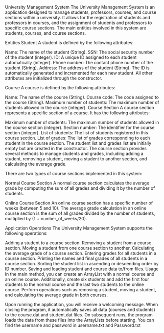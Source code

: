 
University Management System
The University Management System is an application designed to manage students, professors, courses, and course sections within a university. It allows for the registration of students and professors in courses, and the assignment of students and professors to specific course sections. The main entities involved in this system are students, courses, and course sections.

Entities
Student
A student is defined by the following attributes:

Name: The name of the student (String).
SSN: The social security number of the student (integer).
ID: A unique ID assigned to each student automatically (integer).
Phone number: The contact phone number of the student (String).
Address: The address of the student (String).
The ID is automatically generated and incremented for each new student. All other attributes are initialized through the constructor.

Course
A course is defined by the following attributes:

Name: The name of the course (String).
Course code: The code assigned to the course (String).
Maximum number of students: The maximum number of students allowed in the course (integer).
Course Section
A course section represents a specific section of a course. It has the following attributes:

Maximum number of students: The maximum number of students allowed in the course section (integer).
Section number: The identifier for the course section (integer).
List of students: The list of students registered in this course section.
List of grades: The list of grades corresponding to each student in the course section.
The student list and grades list are initially empty but are created in the constructor. The course section provides several methods to manage students and grades, including adding a student, removing a student, moving a student to another section, and calculating the average grade.

There are two types of course sections implemented in this system:

Normal Course Section
A normal course section calculates the average grade by computing the sum of all grades and dividing it by the number of students.

Online Course Section
An online course section has a specific number of weeks (between 5 and 10). The average grade calculation in an online course section is the sum of all grades divided by the number of students, multiplied by (1 + number_of_weeks/20).

Application Operations
The University Management System supports the following operations:

Adding a student to a course section.
Removing a student from a course section.
Moving a student from one course section to another.
Calculating the average grade of a course section.
Entering grades for all students in a course section.
Printing the names and final grades of all students in a course section.
Sorting the student list in ascending or descending order by ID number.
Saving and loading student and course data to/from files.
Usage
In the main method, you can create an ArrayList with a normal course and an online course. Additionally, create six students and add the first four students to the normal course and the last two students to the online course. Perform operations such as removing a student, moving a student, and calculating the average grade in both courses.

Upon running the application, you will receive a welcoming message. When closing the program, it automatically saves all data (courses and students) to the course.dat and student.dat files. On subsequent runs, the program loads the data from these files into the ArrayLists before starting.
You can find the username and password in username.txt and Password.txt





